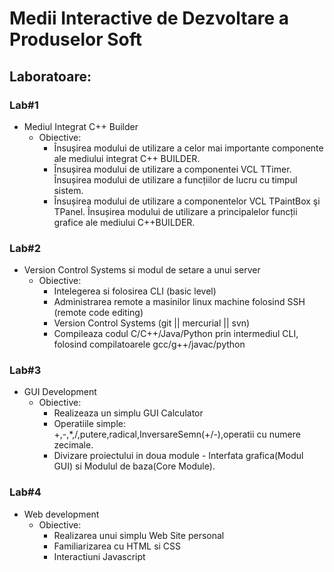 # Medii Interactive de Dezvoltare a Produselor Soft
## Laboratoare:

### Lab#1
- Mediul Integrat C++ Builder
    - Obiective:
        - Însușirea modului de utilizare a celor mai importante componente ale mediului integrat C++ BUILDER.
        - Însușirea modului de utilizare a componentei VCL TTimer. Însușirea modului de utilizare a funcțiilor de lucru cu timpul sistem. 
        - Însușirea modului de utilizare a componentelor VCL TPaintBox şi TPanel. Însușirea modului de utilizare a principalelor funcții grafice ale mediului C++BUILDER. 


### Lab#2
- Version Control Systems si modul de setare a unui server
    - Obiective:
        - Intelegerea si folosirea CLI (basic level)
        - Administrarea remote a masinilor linux machine folosind SSH (remote code editing)
        - Version Control Systems (git || mercurial || svn)
        - Compileaza codul C/C++/Java/Python prin intermediul CLI, folosind compilatoarele gcc/g++/javac/python 

### Lab#3
- GUI Development
    - Obiective:
        - Realizeaza un simplu GUI Calculator
        - Operatiile simple: +,-,*,/,putere,radical,InversareSemn(+/-),operatii cu numere zecimale.
        - Divizare proiectului in doua module -  Interfata grafica(Modul GUI) si Modulul de baza(Core Module).

### Lab#4
- Web development
    - Obiective:
        - Realizarea unui simplu Web Site personal
        - Familiarizarea cu HTML si CSS
        - Interactiuni Javascript
